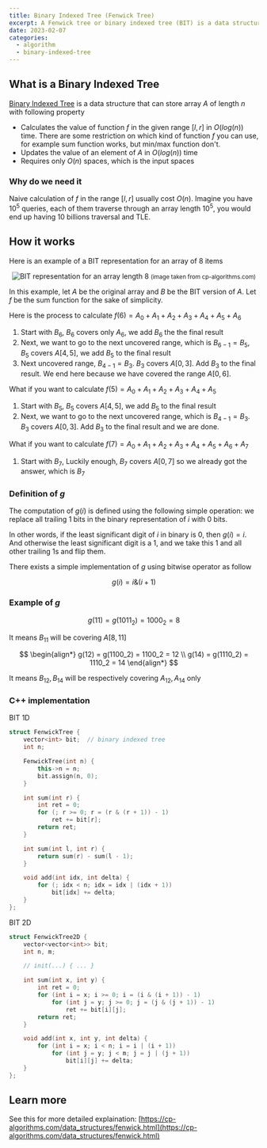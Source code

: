```yaml
---
title: Binary Indexed Tree (Fenwick Tree)
excerpt: A Fenwick tree or binary indexed tree (BIT) is a data structure that can efficiently update elements and calculate prefix sums in a table of numbers
date: 2023-02-07
categories:
  - algorithm
  - binary-indexed-tree
---
```


## What is a Binary Indexed Tree

[Binary Indexed Tree](https://en.wikipedia.org/wiki/Fenwick_tree) is a data structure that can store array $A$ of length $n$ with following property

- Calculates the value of function $f$ in the given range $[l, r]$ in $O(log(n))$ time.
  There are some restriction on which kind of function $f$ you can use,
  for example sum function works, but min/max function don't.
- Updates the value of an element of $A$ in $O(log(n))$ time
- Requires only $O(n)$ spaces, which is the input spaces

### Why do we need it

Naive calculation of $f$ in the range $[l,r]$ usually cost $O(n)$.
Imagine you have $10^5$ queries, each of them traverse through an array length $10^5$,
you would end up having 10 billions traversal and TLE.

## How it works

Here is an example of a BIT representation for an array of 8 items

<center>

![BIT representation for an array length 8](/blog/post/binary-indexed-tree/bit-array-8.png)
<small>(image taken from cp-algorithms.com)</small>

</center>

In this example, let $A$ be the original array and $B$ be the BIT version of $A$. Let $f$ be the sum function for the sake of simplicity.

Here is the process to calculate $f(6) = A_0 + A_1 + A_2 + A_3 + A_4 + A_5 + A_6$

1. Start with $B_6$, $B_6$ covers only $A_6$, we add $B_6$ the the final result
2. Next, we want to go to the next uncovered range, which is $B_{6-1} = B_5$, $B_5$ covers $A[4,5]$, we add $B_5$ to the final result
3. Next uncovered range, $B_{4-1} = B_3$. $B_3$ covers $A[0,3]$. Add $B_3$ to the final result. We end here because we have covered the range $A[0,6]$.

What if you want to calculate $f(5) = A_0 + A_1 + A_2 + A_3 + A_4 + A_5$

1. Start with $B_5$, $B_5$ covers $A[4,5]$, we add $B_5$ to the final result
2. Next, we want to go to the next uncovered range, which is $B_{4-1} = B_3$. $B_3$ covers $A[0,3]$. Add $B_3$ to the final result and we are done.

What if you want to calculate $f(7) = A_0 + A_1 + A_2 + A_3 + A_4 + A_5 + A_6 + A_7$

1. Start with $B_7$, Luckily enough, $B_7$ covers $A[0, 7]$ so we already got the answer, which is $B_7$

### Definition of $g$

The computation of $g(i)$ is defined using the following simple operation: we replace all trailing 1 bits in the binary representation of $i$ with 0 bits.

In other words, if the least significant digit of $i$ in binary is 0, then $g(i)=i$. And otherwise the least significant digit is a 1, and we take this 1 and all other trailing 1s and flip them.

There exists a simple implementation of $g$ using bitwise operator as follow

$$
g(i) = i\&(i+1)
$$

### Example of $g$

$$
g(11) = g(1011_2) = 1000_2 = 8
$$

It means $B_{11}$ will be covering $A[8,11]$

$$
\begin{align*}
g(12) = g(1100_2) = 1100_2 = 12 \\
g(14) = g(1110_2) = 1110_2 = 14
\end{align*}
$$

It means $B_{12}, B_{14}$ will be respectively covering $A_{12}, A_{14}$ only

### C++ implementation

BIT 1D

```cpp
struct FenwickTree {
    vector<int> bit;  // binary indexed tree
    int n;

    FenwickTree(int n) {
        this->n = n;
        bit.assign(n, 0);
    }

    int sum(int r) {
        int ret = 0;
        for (; r >= 0; r = (r & (r + 1)) - 1)
            ret += bit[r];
        return ret;
    }

    int sum(int l, int r) {
        return sum(r) - sum(l - 1);
    }

    void add(int idx, int delta) {
        for (; idx < n; idx = idx | (idx + 1))
            bit[idx] += delta;
    }
};
```

BIT 2D

```cpp
struct FenwickTree2D {
    vector<vector<int>> bit;
    int n, m;

    // init(...) { ... }

    int sum(int x, int y) {
        int ret = 0;
        for (int i = x; i >= 0; i = (i & (i + 1)) - 1)
            for (int j = y; j >= 0; j = (j & (j + 1)) - 1)
                ret += bit[i][j];
        return ret;
    }

    void add(int x, int y, int delta) {
        for (int i = x; i < n; i = i | (i + 1))
            for (int j = y; j < m; j = j | (j + 1))
                bit[i][j] += delta;
    }
};
```

## Learn more

See this for more detailed explaination: [https://cp-algorithms.com/data_structures/fenwick.html](https://cp-algorithms.com/data_structures/fenwick.html)
